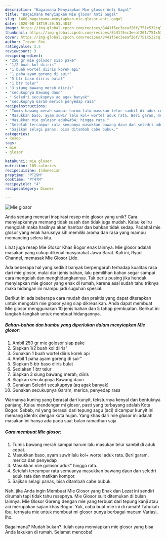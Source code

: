 ```yaml
---
description: "Bagaimana Menyiapkan Mie glosor Anti Gagal"
title: "Bagaimana Menyiapkan Mie glosor Anti Gagal"
slug: 1460-bagaimana-menyiapkan-mie-glosor-anti-gagal
date: 2020-08-18T19:30:55.481Z
image: https://img-global.cpcdn.com/recipes/8441f5ec3eeaf26f/751x532cq70/mie-glosor-foto-resep-utama.jpg
thumbnail: https://img-global.cpcdn.com/recipes/8441f5ec3eeaf26f/751x532cq70/mie-glosor-foto-resep-utama.jpg
cover: https://img-global.cpcdn.com/recipes/8441f5ec3eeaf26f/751x532cq70/mie-glosor-foto-resep-utama.jpg
author: Trevor Fox
ratingvalue: 3.5
reviewcount: 3
recipeingredient:
- "250 gr mie golosor siap pake"
- "1/2 buah kol diiris"
- "1 buah wortel diiris korek api"
- "1 paha ayam goreng di suir"
- "5 btr baso diiris bulat"
- "1 btr telur"
- "3 siung bawang merah diiris"
- "secukupnya Bawang daun"
- " Seledri secukupnya aq agak banyak"
- "secukupnya Garam merica penyedap rasa"
recipeinstructions:
- "Tumis bawang merah sampai harum lalu masukan telur sambil di aduk cepat."
- "Masukkan baso, ayam suwir lalu kol+ wortel aduk rata. Beri garam, merica dan penyedap"
- "Masukkan mie golosor aduk&#34; hingga rata."
- "Setelah tercampur rata semuanya masukkan bawang daun dan seledri aduk rata dan matikan kompor."
- "Sajikan selagi panas, bisa ditambah cabe bubuk."
categories:
- Resep
tags:
- mie
- glosor

katakunci: mie glosor 
nutrition: 105 calories
recipecuisine: Indonesian
preptime: "PT29M"
cooktime: "PT47M"
recipeyield: "4"
recipecategory: Dinner

---
```



![Mie glosor](https://img-global.cpcdn.com/recipes/8441f5ec3eeaf26f/751x532cq70/mie-glosor-foto-resep-utama.jpg)

Anda sedang mencari inspirasi resep mie glosor yang unik? Cara menyiapkannya memang tidak susah dan tidak juga mudah. Kalau keliru mengolah maka hasilnya akan hambar dan bahkan tidak sedap. Padahal mie glosor yang enak harusnya sih memiliki aroma dan rasa yang mampu memancing selera kita.

Lihat juga resep Mie Glosor Khas Bogor enak lainnya. Mie glosor adalah masakan yang cukup dikenal masyarakat Jawa Barat. Kali ini, Ryad Channel, memasak Mie Glosor Lido.

Ada beberapa hal yang sedikit banyak berpengaruh terhadap kualitas rasa dari mie glosor, mulai dari jenis bahan, lalu pemilihan bahan segar sampai cara mengolah dan menghidangkannya. Tak perlu pusing jika hendak menyiapkan mie glosor yang enak di rumah, karena asal sudah tahu triknya maka hidangan ini mampu jadi suguhan spesial.


Berikut ini ada beberapa cara mudah dan praktis yang dapat diterapkan untuk mengolah mie glosor yang siap dikreasikan. Anda dapat membuat Mie glosor menggunakan 10 jenis bahan dan 5 tahap pembuatan. Berikut ini langkah-langkah untuk membuat hidangannya.

<!--inarticleads1-->

##### Bahan-bahan dan bumbu yang diperlukan dalam menyiapkan Mie glosor:

1. Ambil 250 gr mie golosor siap pake
1. Siapkan 1/2 buah kol diiris&#34;
1. Gunakan 1 buah wortel diiris korek api
1. Ambil 1 paha ayam goreng di suir&#34;
1. Siapkan 5 btr baso diiris bulat
1. Sediakan 1 btr telur
1. Siapkan 3 siung bawang merah, diiris
1. Siapkan secukupnya Bawang daun
1. Gunakan  Seledri secukupnya (aq agak banyak)
1. Gunakan secukupnya Garam, merica, penyedap rasa


Warnanya kuning yang berasal dari kunyit, teksturnya kenyal dan bentuknya panjang. Kalau mendengar mi glosor, pasti yang terbayang adalah Kota Bogor. Sebab, mi yang berasal dari tepung sagu (aci) dicampur kunyit ini memang identik dengan kota hujan. Yang khas dari mie glosor ini adalah masakan ini hanya ada pada saat bulan ramadhan saja. 

<!--inarticleads2-->

##### Cara membuat Mie glosor:

1. Tumis bawang merah sampai harum lalu masukan telur sambil di aduk cepat.
1. Masukkan baso, ayam suwir lalu kol+ wortel aduk rata. Beri garam, merica dan penyedap
1. Masukkan mie golosor aduk&#34; hingga rata.
1. Setelah tercampur rata semuanya masukkan bawang daun dan seledri aduk rata dan matikan kompor.
1. Sajikan selagi panas, bisa ditambah cabe bubuk.


Nah, jika Anda ingin Membuat Mie Glosor yang Enak dan Lezat ini sendiri dirumah tapi tidak tahu resepnya. Mie Glosor sulit ditemukan di bulan lainnya. Mie Glosor Goreng dengan mie yang terbuat dari tepung kanji atau aci merupakan sajian khas Bogor. Yuk, coba buat mie ini di rumah! Tahukah ibu, ternyata mie untuk membuat mi glosor punya berbagai macam Variasi, lho. 

Bagaimana? Mudah bukan? Itulah cara menyiapkan mie glosor yang bisa Anda lakukan di rumah. Selamat mencoba!
